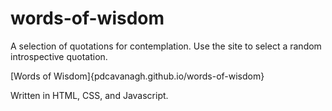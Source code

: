 # words-of-wisdom
A selection of quotations for contemplation. Use the site to select a random introspective quotation. 

[Words of Wisdom]{pdcavanagh.github.io/words-of-wisdom}

Written in HTML, CSS, and Javascript.
